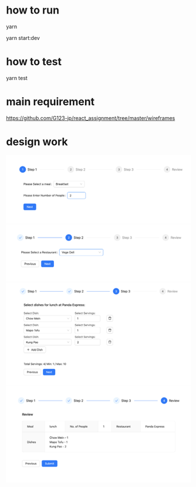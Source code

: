 # how to run
yarn

yarn start:dev

# how to test
yarn test

# main requirement
https://github.com/G123-jp/react_assignment/tree/master/wireframes

# design work

![image](./readme/1.jpg)
![image](./readme/2.jpg)
![image](./readme/3.jpg)
![image](./readme/4.jpg)